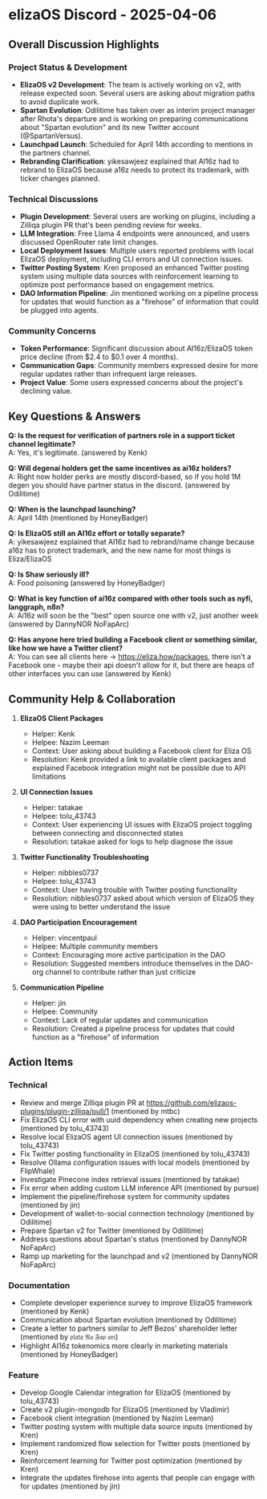 # elizaOS Discord - 2025-04-06

## Overall Discussion Highlights

### Project Status & Development
- **ElizaOS v2 Development**: The team is actively working on v2, with release expected soon. Several users are asking about migration paths to avoid duplicate work.
- **Spartan Evolution**: Odilitime has taken over as interim project manager after Rhota's departure and is working on preparing communications about "Spartan evolution" and its new Twitter account (@SpartanVersus).
- **Launchpad Launch**: Scheduled for April 14th according to mentions in the partners channel.
- **Rebranding Clarification**: yikesawjeez explained that AI16z had to rebrand to ElizaOS because a16z needs to protect its trademark, with ticker changes planned.

### Technical Discussions
- **Plugin Development**: Several users are working on plugins, including a Zilliqa plugin PR that's been pending review for weeks.
- **LLM Integration**: Free Llama 4 endpoints were announced, and users discussed OpenRouter rate limit changes.
- **Local Deployment Issues**: Multiple users reported problems with local ElizaOS deployment, including CLI errors and UI connection issues.
- **Twitter Posting System**: Kren proposed an enhanced Twitter posting system using multiple data sources with reinforcement learning to optimize post performance based on engagement metrics.
- **DAO Information Pipeline**: Jin mentioned working on a pipeline process for updates that would function as a "firehose" of information that could be plugged into agents.

### Community Concerns
- **Token Performance**: Significant discussion about AI16z/ElizaOS token price decline (from $2.4 to $0.1 over 4 months).
- **Communication Gaps**: Community members expressed desire for more regular updates rather than infrequent large releases.
- **Project Value**: Some users expressed concerns about the project's declining value.

## Key Questions & Answers

**Q: Is the request for verification of partners role in a support ticket channel legitimate?**  
A: Yes, it's legitimate. (answered by Kenk)

**Q: Will degenai holders get the same incentives as ai16z holders?**  
A: Right now holder perks are mostly discord-based, so if you hold 1M degen you should have partner status in the discord. (answered by Odilitime)

**Q: When is the launchpad launching?**  
A: April 14th (mentioned by HoneyBadger)

**Q: Is ElizaOS still an AI16z effort or totally separate?**  
A: yikesawjeez explained that AI16z had to rebrand/name change because a16z has to protect trademark, and the new name for most things is Eliza/ElizaOS

**Q: Is Shaw seriously ill?**  
A: Food poisoning (answered by HoneyBadger)

**Q: What is key function of ai16z compared with other tools such as nyfi, langgraph, n8n?**  
A: Ai16z will soon be the "best" open source one with v2, just another week (answered by DannyNOR NoFapArc)

**Q: Has anyone here tried building a Facebook client or something similar, like how we have a Twitter client?**  
A: You can see all clients here -> https://eliza.how/packages, there isn't a Facebook one - maybe their api doesn't allow for it, but there are heaps of other interfaces you can use (answered by Kenk)

## Community Help & Collaboration

1. **ElizaOS Client Packages**
   - Helper: Kenk
   - Helpee: Nazim Leeman
   - Context: User asking about building a Facebook client for Eliza OS
   - Resolution: Kenk provided a link to available client packages and explained Facebook integration might not be possible due to API limitations

2. **UI Connection Issues**
   - Helper: tatakae
   - Helpee: tolu_43743
   - Context: User experiencing UI issues with ElizaOS project toggling between connecting and disconnected states
   - Resolution: tatakae asked for logs to help diagnose the issue

3. **Twitter Functionality Troubleshooting**
   - Helper: nibbles0737
   - Helpee: tolu_43743
   - Context: User having trouble with Twitter posting functionality
   - Resolution: nibbles0737 asked about which version of ElizaOS they were using to better understand the issue

4. **DAO Participation Encouragement**
   - Helper: vincentpaul
   - Helpee: Multiple community members
   - Context: Encouraging more active participation in the DAO
   - Resolution: Suggested members introduce themselves in the DAO-org channel to contribute rather than just criticize

5. **Communication Pipeline**
   - Helper: jin
   - Helpee: Community
   - Context: Lack of regular updates and communication
   - Resolution: Created a pipeline process for updates that could function as a "firehose" of information

## Action Items

### Technical
- Review and merge Zilliqa plugin PR at https://github.com/elizaos-plugins/plugin-zilliqa/pull/1 (mentioned by mtbc)
- Fix ElizaOS CLI error with uuid dependency when creating new projects (mentioned by tolu_43743)
- Resolve local ElizaOS agent UI connection issues (mentioned by tolu_43743)
- Fix Twitter posting functionality in ElizaOS (mentioned by tolu_43743)
- Resolve Ollama configuration issues with local models (mentioned by FlipWhale)
- Investigate Pinecone index retrieval issues (mentioned by tatakae)
- Fix error when adding custom LLM inference API (mentioned by pursue)
- Implement the pipeline/firehose system for community updates (mentioned by jin)
- Development of wallet-to-social connection technology (mentioned by Odilitime)
- Prepare Spartan v2 for Twitter (mentioned by Odilitime)
- Address questions about Spartan's status (mentioned by DannyNOR NoFapArc)
- Ramp up marketing for the launchpad and v2 (mentioned by DannyNOR NoFapArc)

### Documentation
- Complete developer experience survey to improve ElizaOS framework (mentioned by Kenk)
- Communication about Spartan evolution (mentioned by Odilitime)
- Create a letter to partners similar to Jeff Bezos' shareholder letter (mentioned by 𝔭𝔩𝔞𝔱𝔞 𝔑𝔬 𝔉𝔞𝔭 𝔞𝔯𝔠)
- Highlight AI16z tokenomics more clearly in marketing materials (mentioned by HoneyBadger)

### Feature
- Develop Google Calendar integration for ElizaOS (mentioned by tolu_43743)
- Create v2 plugin-mongodb for ElizaOS (mentioned by Vladimir)
- Facebook client integration (mentioned by Nazim Leeman)
- Twitter posting system with multiple data source inputs (mentioned by Kren)
- Implement randomized flow selection for Twitter posts (mentioned by Kren)
- Reinforcement learning for Twitter post optimization (mentioned by Kren)
- Integrate the updates firehose into agents that people can engage with for updates (mentioned by jin)